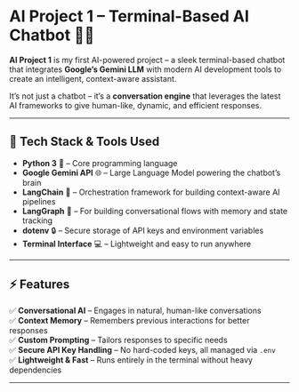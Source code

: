 # AI Project 1 – Terminal-Based AI Chatbot 🤖✨

**AI Project 1** is my first AI-powered project – a sleek terminal-based chatbot that integrates **Google’s Gemini LLM** with modern AI development tools to create an intelligent, context-aware assistant.

It’s not just a chatbot – it’s a **conversation engine** that leverages the latest AI frameworks to give human-like, dynamic, and efficient responses.

---

## 🚀 Tech Stack & Tools Used
- **Python 3** 🐍 – Core programming language
- **Google Gemini API** 🌐 – Large Language Model powering the chatbot’s brain
- **LangChain** 🔗 – Orchestration framework for building context-aware AI pipelines
- **LangGraph** 🧠 – For building conversational flows with memory and state tracking
- **dotenv** 🔒 – Secure storage of API keys and environment variables
- **Terminal Interface** 💻 – Lightweight and easy to run anywhere

---

## ⚡ Features
✅ **Conversational AI** – Engages in natural, human-like conversations  
✅ **Context Memory** – Remembers previous interactions for better responses  
✅ **Custom Prompting** – Tailors responses to specific needs  
✅ **Secure API Key Handling** – No hard-coded keys, all managed via `.env`  
✅ **Lightweight & Fast** – Runs entirely in the terminal without heavy dependencies  

---
